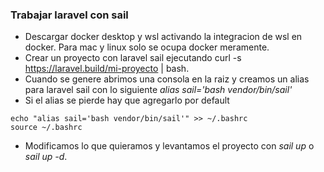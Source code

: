 ### Trabajar laravel con sail
+ Descargar docker desktop y wsl activando la integracion de wsl en docker. Para mac y linux solo se ocupa docker meramente.
+ Crear un proyecto con laravel sail ejecutando curl -s https://laravel.build/mi-proyecto | bash.
+ Cuando se genere abrimos una consola en la raiz y creamos un alias para laravel sail con lo siguiente *alias sail='bash vendor/bin/sail'*
+ Si el alias se pierde hay que agregarlo por default 
```
echo "alias sail='bash vendor/bin/sail'" >> ~/.bashrc
source ~/.bashrc
```
+ Modificamos lo que quieramos y levantamos el proyecto con *sail up* o *sail up -d*.